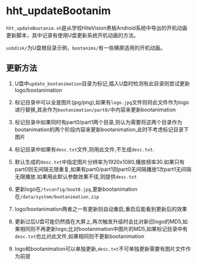 # hht_updateBootanim
`hht_updateBootanim.sh`是从学校HiteVision黑板Android系统中导出的开机动画更新脚本，其中记录有使用U盘更新系统开机动画的方法。

`usbdisk/`为U盘根目录示例，`bootanims/`有一些横屏适用的开机动画。

## 更新方法

1. U盘中`update_bootanimation`目录为标记,插入U盘时检测有此目录则尝试更新logo/bootanimation

2. 标记目录中可以全是图片(jpg/png),如果有`logo.jpg`文件则将此文件作为logo进行替换,其余作为`bootanimation/part0/`中内容来更新bootanimation

3. 标记目录中如果同时有part0/part1两个目录,则认为需要将这两个目录作为bootanimation的两个阶段内容来更新bootanimation,此时不考虑标记目录下图片

4. 标记目录中如果有`desc.txt`文件,则用此文件,不生成`desc.txt`.

5. 默认生成的`desc.txt`中指定图片分辨率为1920x1080,播放频率30.如果只有part0则无间隔无限重复,如果有part0/part1则part0无间隔播放1次part1无间隔无限播放.如果用此默认参数效果不佳,则提供`desc.txt`

6. 更新logo在`/tvconfig/boot0.jpg`,更新bootanimation在`/data/system/bootanimation.zip`

7. logo/bootanimation两者之一有更新则自动重启,重启后能看到更新后的效果

8. 更新过后U盘可能仍然插在大屏上,再次触发升级时会比对新旧logo的MD5,如果相同则不再更新logo;比对bootanimation中图片的MD5,如果标记目录中有`desc.txt`也比对此文件,如果相同则不更新bootanimation

9. logo和bootanimation可以单独更新,`desc.txt`不可单独更新需要有图片文件作为前提
